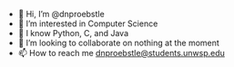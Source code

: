 - 👋 Hi, I’m @dnproebstle
- 👀 I’m interested in Computer Science
- 🌱 I know Python, C, and Java
- 💞️ I’m looking to collaborate on nothing at the moment
- 📫 How to reach me dnproebstle@students.unwsp.edu

<!---
dnproebstle/dnproebstle is a ✨ special ✨ repository because its `README.md` (this file) appears on your GitHub profile.
You can click the Preview link to take a look at your changes.
--->
